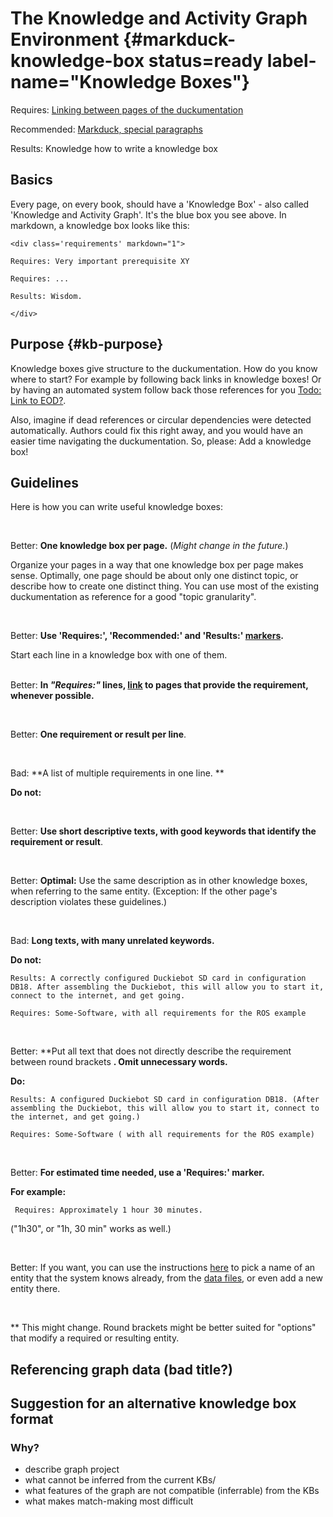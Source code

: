 # The Knowledge and Activity Graph Environment {#markduck-knowledge-box status=ready  label-name="Knowledge Boxes"}

<div class='requirements' markdown="1">

Requires: [Linking between pages of the duckumentation](#markduck-basic)  

Recommended: [Markduck, special paragraphs](#markduck-special-pars)  

Results: Knowledge how to write a knowledge box

</div>

## Basics

Every page, on every book, should have a 'Knowledge Box' - also called 'Knowledge and Activity Graph'. It's the blue box you see above. In markdown, a knowledge box looks like this:

    <div class='requirements' markdown="1">

    Requires: Very important prerequisite XY

    Requires: ...

    Results: Wisdom.

    </div>


## Purpose {#kb-purpose}

Knowledge boxes give structure to the duckumentation. How do you know where to
start? For example by following back links in knowledge boxes! Or by having an automated
system follow back those references for you [Todo: Link to EOD?](...).   


Also, imagine if dead references or circular dependencies were detected automatically. Authors
could fix this right away, and you would have an easier time navigating the duckumentation.
So, please: Add a knowledge box!  


## Guidelines

Here is how you can write useful knowledge boxes:    

<br/>


Better: **One knowledge box per page.** (*Might change in the future.*)  

Organize your pages in a way that one knowledge box per page makes sense.
        Optimally, one page should be about only one distinct topic, or describe
        how to create one distinct thing. You can use most of the existing duckumentation
        as reference for a good "topic granularity".   

<br/>

Better: **Use 'Requires:', 'Recommended:' and 'Results:' [markers](#markduck-special-pars).**  

Start each line in a knowledge box with one of them.  
<br/>


Better: **In *"Requires:"* lines, [link](#markduck-basic) to pages that provide the requirement, whenever possible.**  

<br/>

Better: **One requirement or result per line**.   

<br/>

Bad: **A list of multiple requirements in one line. **

**Do not:** [](+opmanual_duckiebot#setup-duckiebot)  

<br/>

Better: **Use short descriptive texts, with good keywords that identify the requirement or result**.  

<br/>

Better: **Optimal:** Use the same description as in other knowledge boxes, when referring to the same entity. (Exception: If the other page's description violates these guidelines.)  

<br/>

Bad:  **Long texts, with many unrelated keywords.**

**Do not:**


    Results: A correctly configured Duckiebot SD card in configuration DB18. After assembling the Duckiebot, this will allow you to start it, connect to the internet, and get going.

    Requires: Some-Software, with all requirements for the ROS example

<br/>

Better: **Put all text that does not directly describe the requirement between round brackets **. Omit unnecessary words.**

**Do:**

    Results: A configured Duckiebot SD card in configuration DB18. (After assembling the Duckiebot, this will allow you to start it, connect to the internet, and get going.)

    Requires: Some-Software ( with all requirements for the ROS example)

<br/>

Better: **For estimated time needed, use a 'Requires:' marker.**

**For example:**  

     Requires: Approximately 1 hour 30 minutes.  

("1h30", or "1h, 30 min" works as well.)  

<br/>

Better: If you want, you can use the instructions [here](TODO!) to pick a name of
an entity that the system knows already, from the [data files](TODO ), or even
add a new entity there.   

<br/>


\** This might change. Round brackets might be better suited for "options" that
modify a required or resulting entity.


## Referencing graph data (bad title?)



## Suggestion for an alternative knowledge box format

### Why?
- describe graph project
- what cannot be inferred from the current KBs/
- what features of the graph are not compatible (inferrable) from the KBs
- what makes match-making most difficult
